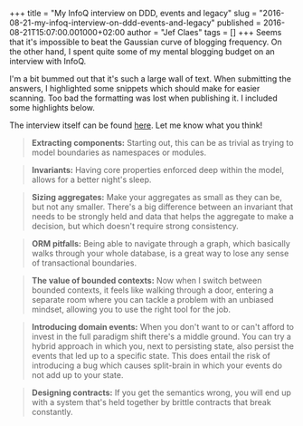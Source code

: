 +++
title = "My InfoQ interview on DDD, events and legacy"
slug = "2016-08-21-my-infoq-interview-on-ddd-events-and-legacy"
published = 2016-08-21T15:07:00.001000+02:00
author = "Jef Claes"
tags = []
+++
Seems that it's impossible to beat the Gaussian curve of blogging
frequency. On the other hand, I spent quite some of my mental blogging
budget on an interview with InfoQ.

  
I'm a bit bummed out that it's such a large wall of text. When
submitting the answers, I highlighted some snippets which should make
for easier scanning. Too bad the formatting was lost when publishing it.
I included some highlights below.  
  
The interview itself can be found
[here](https://www.infoq.com/news/2016/08/software-devs-ddd-drive-business).
Let me know what you think!  

> **Extracting components:** Starting out, this can be as trivial as
> trying to model boundaries as namespaces or modules. 

> **Invariants:** Having core properties enforced deep within the model,
> allows for a better night's sleep.

> **Sizing aggregates:** Make your aggregates as small as they can be,
> but not any smaller. There's a big difference between an invariant
> that needs to be strongly held and data that helps the aggregate to
> make a decision, but which doesn't require strong consistency. 

> **ORM pitfalls:** Being able to navigate through a graph, which
> basically walks through your whole database, is a great way to lose
> any sense of transactional boundaries. 

> **The value of bounded contexts:** Now when I switch between bounded
> contexts, it feels like walking through a door, entering a separate
> room where you can tackle a problem with an unbiased mindset, allowing
> you to use the right tool for the job. 

> **Introducing domain events:** When you don't want to or can't afford
> to invest in the full paradigm shift there's a middle ground. You can
> try a hybrid approach in which you, next to persisting state, also
> persist the events that led up to a specific state. This does entail
> the risk of introducing a bug which causes split-brain in which your
> events do not add up to your state.  

> **Designing contracts:** If you get the semantics wrong, you will end
> up with a system that's held together by brittle contracts that break
> constantly.
